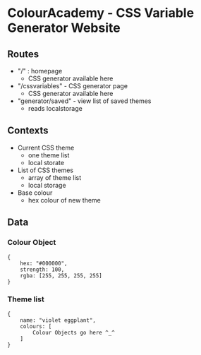 # ColourAcademy - CSS Variable Generator Website

## Routes

- "/" : homepage
    - CSS generator available here
- "/cssvariables" - CSS generator page
    - CSS generator available here
- "generator/saved" - view list of saved themes
    - reads localstorage


## Contexts



- Current CSS theme
    - one theme list
    - local storate
- List of CSS themes
    - array of theme list
    - local storage
- Base colour
    - hex colour of new theme
## Data

### Colour Object

```JS
{
    hex: "#000000",
    strength: 100,
    rgba: [255, 255, 255, 255]
}
```
### Theme list
```JS
{
    name: "violet eggplant",
    colours: [
        Colour Objects go here ^_^
    ]
}

```